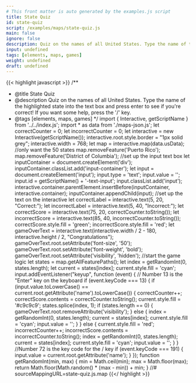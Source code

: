 ```yaml
---
# This front matter is auto generated by the examples.js script
title: State Quiz
id: state-quiz
script: /examples/maps/state-quiz.js
main: false
ignore: false
description: Quiz on the names of all United States. Type the name of the highlighted state into the text box and press enter to see if you're correct! If you want some help, press the '/' key.
input: undefined
tags: [elements, maps, games]
weight: undefined
draft: undefined
---
```


{{< highlight javascript >}}
/**
* @title State Quiz
* @description Quiz on the names of all United States. Type the name of the highlighted state into the text box and press enter to see if you're correct! If you want some help, press the '/' key.
* @tags [elements, maps, games]
*/
import { Interactive, getScriptName } from '../../index.js';
import * as data from './maps-json.js';
let correctCounter = 0;
let incorrectCounter = 0;
let interactive = new Interactive(getScriptName());
interactive.root.style.border = "1px solid grey";
interactive.width = 768;
let map = interactive.map(data.usData);
//only want the 50 states
map.removeFeature('Puerto Rico');
map.removeFeature('District of Columbia');
//set up the input text box
let inputContainer = document.createElement('div');
inputContainer.classList.add('input-container');
let input = document.createElement('input');
input.type = 'text';
input.value = '';
input.id = getScriptName() + '-text-input';
input.classList.add('input');
interactive.container.parentElement.insertBefore(inputContainer, interactive.container);
inputContainer.appendChild(input);
//set up the text on the interactive
let correctLabel = interactive.text(5, 20, "Correct:");
let incorrectLabel = interactive.text(5, 40, "Incorrect:");
let correctScore = interactive.text(75, 20, correctCounter.toString());
let incorrectScore = interactive.text(85, 40, incorrectCounter.toString());
correctScore.style.fill = 'green';
incorrectScore.style.fill = 'red';
let gameOverText = interactive.text(interactive.width / 2 - 180, interactive.height / 2, "Congratulations");
gameOverText.root.setAttribute('font-size', '50');
gameOverText.root.setAttribute('font-weight', 'bold');
gameOverText.root.setAttribute('visibility', 'hidden');
//start the game logic
let states = map.getAllFeaturePaths();
let index = getRandomInt(0, states.length);
let current = states[index];
current.style.fill = 'cyan';
input.addEventListener("keyup", function (event) {
    // Number 13 is the "Enter" key on the keyboard
    if (event.keyCode === 13) {
        if (input.value.toLowerCase() == current.root.getAttribute('name').toLowerCase()) {
            correctCounter++;
            correctScore.contents = correctCounter.toString();
            current.style.fill = '#c9c9c9';
            states.splice(index, 1);
            if (states.length == 0) {
                gameOverText.root.removeAttribute('visibility');
            }
            else {
                index = getRandomInt(0, states.length);
                current = states[index];
                current.style.fill = 'cyan';
                input.value = '';
            }
        }
        else {
            current.style.fill = 'red';
            incorrectCounter++;
            incorrectScore.contents = incorrectCounter.toString();
            index = getRandomInt(0, states.length);
            current = states[index];
            current.style.fill = 'cyan';
            input.value = '';
        }
    }
    //Number 72 is the key code for the / key
    if (event.keyCode === 191) {
        input.value = current.root.getAttribute('name');
    }
});
function getRandomInt(min, max) {
    min = Math.ceil(min);
    max = Math.floor(max);
    return Math.floor(Math.random() * (max - min)) + min;
}
//# sourceMappingURL=state-quiz.js.map
{{</ highlight >}}

